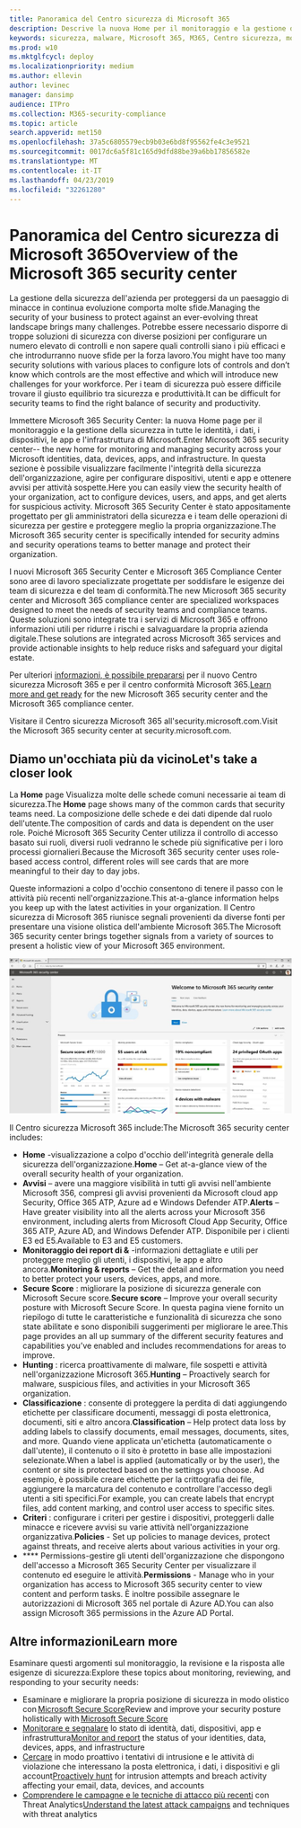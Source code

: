 ```yaml
---
title: Panoramica del Centro sicurezza di Microsoft 365
description: Descrive la nuova Home per il monitoraggio e la gestione della sicurezza in tutte le identità, i dati, i dispositivi e le app di Microsoft.
keywords: sicurezza, malware, Microsoft 365, M365, Centro sicurezza, monitoraggio, report, identità, dati, dispositivi, app
ms.prod: w10
ms.mktglfcycl: deploy
ms.localizationpriority: medium
ms.author: ellevin
author: levinec
manager: dansimp
audience: ITPro
ms.collection: M365-security-compliance
ms.topic: article
search.appverid: met150
ms.openlocfilehash: 37a5c6805579ecb9b03e6bd8f95562fe4c3e9521
ms.sourcegitcommit: 0017dc6a5f81c165d9dfd88be39a6bb17856582e
ms.translationtype: MT
ms.contentlocale: it-IT
ms.lasthandoff: 04/23/2019
ms.locfileid: "32261280"
---
```

# <a name="overview-of-the-microsoft-365-security-center"></a><span data-ttu-id="e08a9-104">Panoramica del Centro sicurezza di Microsoft 365</span><span class="sxs-lookup"><span data-stu-id="e08a9-104">Overview of the Microsoft 365 security center</span></span>

<span data-ttu-id="e08a9-105">La gestione della sicurezza dell'azienda per proteggersi da un paesaggio di minacce in continua evoluzione comporta molte sfide.</span><span class="sxs-lookup"><span data-stu-id="e08a9-105">Managing the security of your business to protect against an ever-evolving threat landscape brings many challenges.</span></span> <span data-ttu-id="e08a9-106">Potrebbe essere necessario disporre di troppe soluzioni di sicurezza con diverse posizioni per configurare un numero elevato di controlli e non sapere quali controlli siano i più efficaci e che introdurranno nuove sfide per la forza lavoro.</span><span class="sxs-lookup"><span data-stu-id="e08a9-106">You might have too many security solutions with various places to configure lots of controls and don’t know which controls are the most effective and which will introduce new challenges for your workforce.</span></span> <span data-ttu-id="e08a9-107">Per i team di sicurezza può essere difficile trovare il giusto equilibrio tra sicurezza e produttività.</span><span class="sxs-lookup"><span data-stu-id="e08a9-107">It can be difficult for security teams to find the right balance of security and productivity.</span></span>

<span data-ttu-id="e08a9-108">Immettere Microsoft 365 Security Center: la nuova Home page per il monitoraggio e la gestione della sicurezza in tutte le identità, i dati, i dispositivi, le app e l'infrastruttura di Microsoft.</span><span class="sxs-lookup"><span data-stu-id="e08a9-108">Enter Microsoft 365 security center-- the new home for monitoring and managing security across your Microsoft identities, data, devices, apps, and infrastructure.</span></span> <span data-ttu-id="e08a9-109">In questa sezione è possibile visualizzare facilmente l'integrità della sicurezza dell'organizzazione, agire per configurare dispositivi, utenti e app e ottenere avvisi per attività sospette.</span><span class="sxs-lookup"><span data-stu-id="e08a9-109">Here you can easily view the security health of your organization, act to configure devices, users, and apps, and get alerts for suspicious activity.</span></span> <span data-ttu-id="e08a9-110">Microsoft 365 Security Center è stato appositamente progettato per gli amministratori della sicurezza e i team delle operazioni di sicurezza per gestire e proteggere meglio la propria organizzazione.</span><span class="sxs-lookup"><span data-stu-id="e08a9-110">The Microsoft 365 security center is specifically intended for security admins and security operations teams to better manage and protect their organization.</span></span>

<span data-ttu-id="e08a9-111">I nuovi Microsoft 365 Security Center e Microsoft 365 Compliance Center sono aree di lavoro specializzate progettate per soddisfare le esigenze dei team di sicurezza e del team di conformità.</span><span class="sxs-lookup"><span data-stu-id="e08a9-111">The new Microsoft 365 security center and Microsoft 365 compliance center are specialized workspaces designed to meet the needs of security teams and compliance teams.</span></span> <span data-ttu-id="e08a9-112">Queste soluzioni sono integrate tra i servizi di Microsoft 365 e offrono informazioni utili per ridurre i rischi e salvaguardare la propria azienda digitale.</span><span class="sxs-lookup"><span data-stu-id="e08a9-112">These solutions are integrated across Microsoft 365 services and provide actionable insights to help reduce risks and safeguard your digital estate.</span></span>

<span data-ttu-id="e08a9-113">Per ulteriori [informazioni, è possibile prepararsi](https://docs.microsoft.com/en-us/office365/securitycompliance/microsoft-security-and-compliance) per il nuovo Centro sicurezza Microsoft 365 e per il centro conformità Microsoft 365.</span><span class="sxs-lookup"><span data-stu-id="e08a9-113">[Learn more and get ready](https://docs.microsoft.com/en-us/office365/securitycompliance/microsoft-security-and-compliance) for the new Microsoft 365 security center and the Microsoft 365 compliance center.</span></span>

<span data-ttu-id="e08a9-114">Visitare il Centro sicurezza Microsoft 365 all'security.microsoft.com.</span><span class="sxs-lookup"><span data-stu-id="e08a9-114">Visit the Microsoft 365 security center at security.microsoft.com.</span></span>  

## <a name="lets-take-a-closer-look"></a><span data-ttu-id="e08a9-115">Diamo un'occhiata più da vicino</span><span class="sxs-lookup"><span data-stu-id="e08a9-115">Let's take a closer look</span></span>

<span data-ttu-id="e08a9-116">La **Home** page Visualizza molte delle schede comuni necessarie ai team di sicurezza.</span><span class="sxs-lookup"><span data-stu-id="e08a9-116">The **Home** page shows many of the common cards that security teams need.</span></span> <span data-ttu-id="e08a9-117">La composizione delle schede e dei dati dipende dal ruolo dell'utente.</span><span class="sxs-lookup"><span data-stu-id="e08a9-117">The composition of cards and data is dependent on the user role.</span></span> <span data-ttu-id="e08a9-118">Poiché Microsoft 365 Security Center utilizza il controllo di accesso basato sui ruoli, diversi ruoli vedranno le schede più significative per i loro processi giornalieri.</span><span class="sxs-lookup"><span data-stu-id="e08a9-118">Because the Microsoft 365 security center uses role-based access control, different roles will see cards that are more meaningful to their day to day jobs.</span></span>  

<span data-ttu-id="e08a9-119">Queste informazioni a colpo d'occhio consentono di tenere il passo con le attività più recenti nell'organizzazione.</span><span class="sxs-lookup"><span data-stu-id="e08a9-119">This at-a-glance information helps you keep up with the latest activities in your organization.</span></span> <span data-ttu-id="e08a9-120">Il Centro sicurezza di Microsoft 365 riunisce segnali provenienti da diverse fonti per presentare una visione olistica dell'ambiente Microsoft 365.</span><span class="sxs-lookup"><span data-stu-id="e08a9-120">The Microsoft 365 security center brings together signals from a variety of sources to present a holistic view of your Microsoft 365 environment.</span></span>

![Homepage Microsoft 365 per la sicurezza](./media/security-docs/home.jpg)

<span data-ttu-id="e08a9-122">Il Centro sicurezza Microsoft 365 include:</span><span class="sxs-lookup"><span data-stu-id="e08a9-122">The Microsoft 365 security center includes:</span></span>

* <span data-ttu-id="e08a9-123">**Home** -visualizzazione a colpo d'occhio dell'integrità generale della sicurezza dell'organizzazione.</span><span class="sxs-lookup"><span data-stu-id="e08a9-123">**Home** – Get at-a-glance view of the overall security health of your organization.</span></span>
* <span data-ttu-id="e08a9-124">**Avvisi** – avere una maggiore visibilità in tutti gli avvisi nell'ambiente Microsoft 356, compresi gli avvisi provenienti da Microsoft cloud app Security, Office 365 ATP, Azure ad e Windows Defender ATP.</span><span class="sxs-lookup"><span data-stu-id="e08a9-124">**Alerts** – Have greater visibility into all the alerts across your Microsoft 356 environment, including alerts from Microsoft Cloud App Security, Office 365 ATP, Azure AD, and Windows Defender ATP.</span></span> <span data-ttu-id="e08a9-125">Disponibile per i clienti E3 ed E5.</span><span class="sxs-lookup"><span data-stu-id="e08a9-125">Available to E3 and E5 customers.</span></span>  
* <span data-ttu-id="e08a9-126">**Monitoraggio dei report di &** -informazioni dettagliate e utili per proteggere meglio gli utenti, i dispositivi, le app e altro ancora.</span><span class="sxs-lookup"><span data-stu-id="e08a9-126">**Monitoring & reports** – Get the detail and information you need to better protect your users, devices, apps, and more.</span></span> 
* <span data-ttu-id="e08a9-127">**Secure Score** : migliorare la posizione di sicurezza generale con Microsoft Secure score.</span><span class="sxs-lookup"><span data-stu-id="e08a9-127">**Secure score** – Improve your overall security posture with Microsoft Secure Score.</span></span> <span data-ttu-id="e08a9-128">In questa pagina viene fornito un riepilogo di tutte le caratteristiche e funzionalità di sicurezza che sono state abilitate e sono disponibili suggerimenti per migliorare le aree.</span><span class="sxs-lookup"><span data-stu-id="e08a9-128">This page provides an all up summary of the different security features and capabilities you’ve enabled and includes recommendations for areas to improve.</span></span>
* <span data-ttu-id="e08a9-129">**Hunting** : ricerca proattivamente di malware, file sospetti e attività nell'organizzazione Microsoft 365.</span><span class="sxs-lookup"><span data-stu-id="e08a9-129">**Hunting** – Proactively search for malware, suspicious files, and activities in your Microsoft 365 organization.</span></span>
* <span data-ttu-id="e08a9-130">**Classificazione** : consente di proteggere la perdita di dati aggiungendo etichette per classificare documenti, messaggi di posta elettronica, documenti, siti e altro ancora.</span><span class="sxs-lookup"><span data-stu-id="e08a9-130">**Classification** – Help protect data loss by adding labels to classify documents, email messages, documents, sites, and more.</span></span> <span data-ttu-id="e08a9-131">Quando viene applicata un'etichetta (automaticamente o dall'utente), il contenuto o il sito è protetto in base alle impostazioni selezionate.</span><span class="sxs-lookup"><span data-stu-id="e08a9-131">When a label is applied (automatically or by the user), the content or site is protected based on the settings you choose.</span></span> <span data-ttu-id="e08a9-132">Ad esempio, è possibile creare etichette per la crittografia dei file, aggiungere la marcatura del contenuto e controllare l'accesso degli utenti a siti specifici.</span><span class="sxs-lookup"><span data-stu-id="e08a9-132">For example, you can create labels that encrypt files, add content marking, and control user access to specific sites.</span></span>
* <span data-ttu-id="e08a9-133">**Criteri** : configurare i criteri per gestire i dispositivi, proteggerli dalle minacce e ricevere avvisi su varie attività nell'organizzazione organizzativa.</span><span class="sxs-lookup"><span data-stu-id="e08a9-133">**Policies** - Set up policies to manage devices, protect against threats, and receive alerts about various activities in your org.</span></span>
* <span data-ttu-id="e08a9-134">\*\*\*\* Permissions-gestire gli utenti dell'organizzazione che dispongono dell'accesso a Microsoft 365 Security Center per visualizzare il contenuto ed eseguire le attività.</span><span class="sxs-lookup"><span data-stu-id="e08a9-134">**Permissions** - Manage who in your organization has access to Microsoft 365 security center to view content and perform tasks.</span></span> <span data-ttu-id="e08a9-135">È inoltre possibile assegnare le autorizzazioni di Microsoft 365 nel portale di Azure AD.</span><span class="sxs-lookup"><span data-stu-id="e08a9-135">You can also assign Microsoft 365 permissions in the Azure AD Portal.</span></span>

## <a name="learn-more"></a><span data-ttu-id="e08a9-136">Altre informazioni</span><span class="sxs-lookup"><span data-stu-id="e08a9-136">Learn more</span></span>

<span data-ttu-id="e08a9-137">Esaminare questi argomenti sul monitoraggio, la revisione e la risposta alle esigenze di sicurezza:</span><span class="sxs-lookup"><span data-stu-id="e08a9-137">Explore these topics about monitoring, reviewing, and responding to your security needs:</span></span>

* <span data-ttu-id="e08a9-138">Esaminare e migliorare la propria posizione di sicurezza in modo olistico con [Microsoft Secure Score](microsoft-secure-score.md)</span><span class="sxs-lookup"><span data-stu-id="e08a9-138">Review and improve your security posture holistically with [Microsoft Secure Score](microsoft-secure-score.md)</span></span>
* <span data-ttu-id="e08a9-139">[Monitorare e segnalare](monitoring-and-reporting.md) lo stato di identità, dati, dispositivi, app e infrastruttura</span><span class="sxs-lookup"><span data-stu-id="e08a9-139">[Monitor and report](monitoring-and-reporting.md) the status of your identities, data, devices, apps, and infrastructure</span></span>
* <span data-ttu-id="e08a9-140">[Cercare](hunting.md) in modo proattivo i tentativi di intrusione e le attività di violazione che interessano la posta elettronica, i dati, i dispositivi e gli account</span><span class="sxs-lookup"><span data-stu-id="e08a9-140">[Proactively hunt](hunting.md) for intrusion attempts and breach activity affecting your email, data, devices, and accounts</span></span>
* <span data-ttu-id="e08a9-141">[Comprendere le campagne e le tecniche di attacco più recenti](latest-attack-campaigns.md) con Threat Analytics</span><span class="sxs-lookup"><span data-stu-id="e08a9-141">[Understand the latest attack campaigns](latest-attack-campaigns.md) and techniques with threat analytics</span></span>

